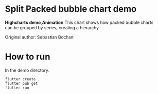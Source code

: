 # Split Packed bubble chart demo

**Highcharts demo**,**Animation**
This chart shows how packed bubble charts can be grouped by series,
        creating a hierarchy.

Original author: Sebastian Bochan

# How to run

In the demo directory:

```
flutter create .
flutter pub get
flutter run
```

